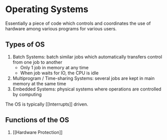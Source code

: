 # Operating Systems
Essentially a piece of code which controls and coordinates the use of hardware among various programs for various users.
## Types of OS
1. Batch Systems: batch similar jobs which automatically transfers control from one job to another
	- Only 1 job in memory at any time
	- When job waits for IO, the CPU is idle
2. Multiprogram / Time-sharing Systems: several jobs are kept in main memory at the same time
3. Embedded Systems: physical systems where operations are controlled by computing

The OS is typically [[Interrupts]] driven.

## Functions of the OS
1. [[Hardware Protection]]
